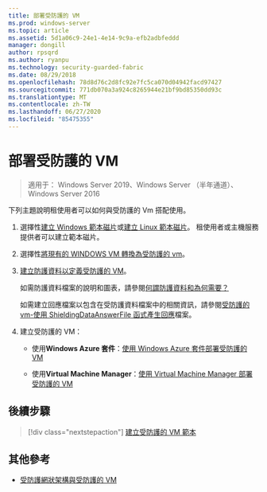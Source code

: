 ```yaml
---
title: 部署受防護的 VM
ms.prod: windows-server
ms.topic: article
ms.assetid: 5d1a06c9-24e1-4e14-9c9a-efb2adbfeddd
manager: dongill
author: rpsqrd
ms.author: ryanpu
ms.technology: security-guarded-fabric
ms.date: 08/29/2018
ms.openlocfilehash: 78d8d76c2d8fc92e7fc5ca070d04942facd97427
ms.sourcegitcommit: 771db070a3a924c8265944e21bf9bd85350dd93c
ms.translationtype: MT
ms.contentlocale: zh-TW
ms.lasthandoff: 06/27/2020
ms.locfileid: "85475355"
---
```

# <a name="deploy-shielded-vms"></a>部署受防護的 VM


>適用于： Windows Server 2019、Windows Server （半年通道）、Windows Server 2016

下列主題說明租使用者可以如何與受防護的 Vm 搭配使用。

1. 選擇性[建立 Windows 範本磁片](guarded-fabric-create-a-shielded-vm-template.md)或[建立 Linux 範本磁片](guarded-fabric-create-a-linux-shielded-vm-template.md)。 租使用者或主機服務提供者可以建立範本磁片。

2. 選擇性[將現有的 WINDOWS VM 轉換為受防護的 vm](guarded-fabric-vm-shielding-helper-vhd.md)。

3. [建立防護資料以定義受防護的 VM](guarded-fabric-tenant-creates-shielding-data.md)。

    如需防護資料檔案的說明和圖表，請參閱[何謂防護資料和為何需要？](guarded-fabric-and-shielded-vms.md#what-is-shielding-data-and-why-is-it-necessary)

    如需建立回應檔案以包含在受防護資料檔案中的相關資訊，請參閱[受防護的 vm-使用 ShieldingDataAnswerFile 函式產生回應](guarded-fabric-sample-unattend-xml-file.md)檔案。

4. 建立受防護的 VM：

    - 使用**Windows Azure 套件**：[使用 Windows Azure 套件部署受防護的 VM](guarded-fabric-shielded-vm-windows-azure-pack.md)

    - 使用**Virtual Machine Manager**：[使用 Virtual Machine Manager 部署受防護的 VM](guarded-fabric-tenant-deploys-shielded-vm-using-vmm.md)

## <a name="next-step"></a>後續步驟

> [!div class="nextstepaction"]
> [建立受防護的 VM 範本](guarded-fabric-create-a-shielded-vm-template.md)

## <a name="additional-references"></a>其他參考

- [受防護網狀架構與受防護的 VM](guarded-fabric-and-shielded-vms-top-node.md)
